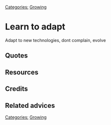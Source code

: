 [Categories:](../Categories/index.md) [Growing](../Categories/Growing.md)
# Learn to adapt

Adapt to new technologies, dont complain, evolve

## Quotes

## Resources

## Credits

## Related advices

[Categories:](../Categories/index.md) [Growing](../Categories/Growing.md)